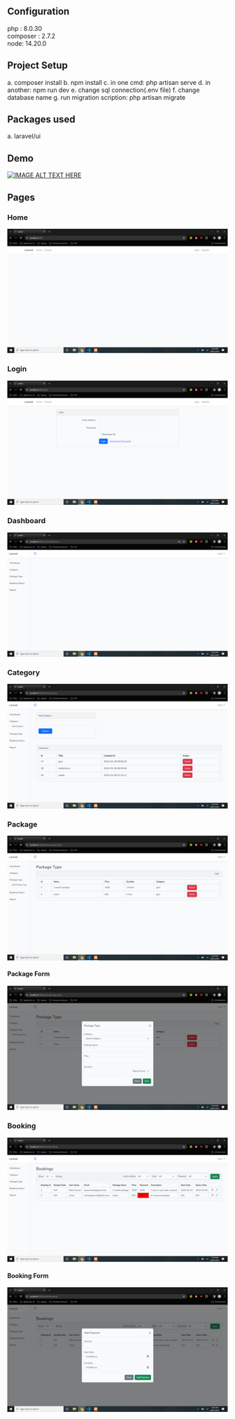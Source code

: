 ## Configuration
php : 8.0.30 <br/>
composer : 2.7.2 <br/>
node: 14.20.0

## Project Setup
a. composer install
b. npm install
c. in one cmd: php artisan serve
d. in another: npm run dev
e. change sql connection(.env file)
f. change database name
g. run migration scription: php artisan migrate

## Packages used
a. laravel/ui

## Demo

[![IMAGE ALT TEXT HERE](https://img.youtube.com/vi/pv94UZwjmZk/0.jpg)](https://www.youtube.com/watch?v=pv94UZwjmZk)

## Pages

### Home
![Image Name](images/home.png)

### Login
![Image Name](images/login.png)

### Dashboard
![Image Name](images/dashboard.png)

### Category
![Image Name](images/category.png)

### Package
![Image Name](images/package.png)

#### Package Form
![Image Name](images/package-form.png)

### Booking
![Image Name](images/booking.png)

#### Booking Form
![Image Name](images/booking-form.png)
